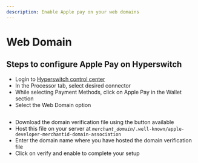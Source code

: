 ```yaml
---
description: Enable Apple pay on your web domains
---
```


# Web Domain

## **Steps to configure Apple Pay on Hyperswitch**

* Login to [Hyperswitch control center](https://app.payswitcher.com/)
* In the Processor tab, select desired connector
* While selecting Payment Methods, click on Apple Pay in the Wallet section
* Select the Web Domain option

<div data-full-width="false">

<figure><img src="../../../../.gitbook/assets/Screenshot 2023-12-07 at 7.41.02 PM.png" alt=""><figcaption></figcaption></figure>

</div>

* Download the domain verification file using the button available
* Host this file on your server at _`merchant_domain`_`/.well-known/apple-developer-merchantid-domain-association`
* Enter the domain name where you have hosted the domain verification file
* Click on verify and enable to complete your setup

